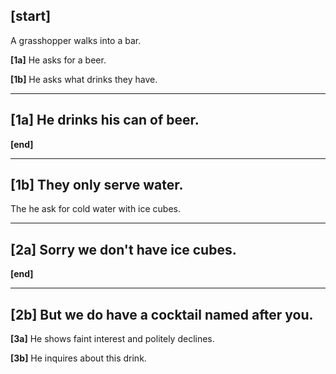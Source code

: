 ## [start]
A grasshopper walks into a bar.

**[1a]** He asks for a beer.

**[1b]** He asks what drinks they have.

---

## [1a] He drinks his can of beer.
**[end]**

---

## [1b] They only serve water.
The he ask for cold water with ice cubes.

---

## [2a] Sorry we don't have ice cubes.
**[end]**

---

## [2b] But we do have a cocktail named after you.

**[3a]** He shows faint interest and politely declines.

**[3b]** He inquires about this drink.
